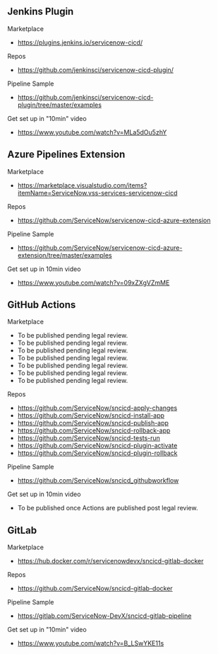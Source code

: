 ## Jenkins Plugin

Marketplace
- https://plugins.jenkins.io/servicenow-cicd/

Repos
- https://github.com/jenkinsci/servicenow-cicd-plugin/

Pipeline Sample
- https://github.com/jenkinsci/servicenow-cicd-plugin/tree/master/examples

Get set up in "10min" video
- https://www.youtube.com/watch?v=MLa5dOu5zhY

## Azure Pipelines Extension

Marketplace 
- https://marketplace.visualstudio.com/items?itemName=ServiceNow.vss-services-servicenow-cicd

Repos
- https://github.com/ServiceNow/servicenow-cicd-azure-extension

Pipeline Sample
- https://github.com/ServiceNow/servicenow-cicd-azure-extension/tree/master/examples

Get set up in 10min video
- https://www.youtube.com/watch?v=09xZXgVZmME

## GitHub Actions

Marketplace

- To be published pending legal review. 
- To be published pending legal review. 
- To be published pending legal review. 
- To be published pending legal review. 
- To be published pending legal review. 
- To be published pending legal review. 
- To be published pending legal review. 
 
Repos
- https://github.com/ServiceNow/sncicd-apply-changes
- https://github.com/ServiceNow/sncicd-install-app
- https://github.com/ServiceNow/sncicd-publish-app
- https://github.com/ServiceNow/sncicd-rollback-app
- https://github.com/ServiceNow/sncicd-tests-run
- https://github.com/ServiceNow/sncicd-plugin-activate
- https://github.com/ServiceNow/sncicd-plugin-rollback

Pipeline Sample
- https://github.com/ServiceNow/sncicd_githubworkflow

Get set up in 10min video
- To be published once Actions are published post legal review.  

## GitLab

Marketplace
- https://hub.docker.com/r/servicenowdevx/sncicd-gitlab-docker

Repos
- https://github.com/ServiceNow/sncicd-gitlab-docker

Pipeline Sample
- https://gitlab.com/ServiceNow-DevX/sncicd-gitlab-pipeline

Get set up in "10min" video
- https://www.youtube.com/watch?v=B_LSwYKE11s
